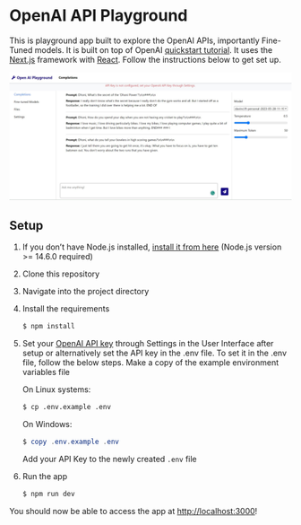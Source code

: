 # OpenAI API Playground

This is playground app built to explore the  OpenAI APIs, importantly Fine-Tuned models. It is built on top of OpenAI [quickstart tutorial](https://platform.openai.com/docs/quickstart). It uses the [Next.js](https://nextjs.org/) framework with [React](https://reactjs.org/). Follow the instructions below to get set up.

![Text box that says name my pet with an icon of a dog](https://raw.githubusercontent.com/karthikkgunasekaran/ai_playground/master/output/playground_completion_mrcool_sample.jpg)

## Setup

1. If you don’t have Node.js installed, [install it from here](https://nodejs.org/en/) (Node.js version >= 14.6.0 required)

2. Clone this repository

3. Navigate into the project directory
4. Install the requirements

   ```bash
   $ npm install
   ```

5. Set your [OpenAI API key](https://platform.openai.com/account/api-keys) through Settings in the User Interface after setup or alternatively set the API key in the .env file. To set it in the .env file, follow the below steps.
   Make a copy of the example environment variables file

   On Linux systems: 
   ```bash
   $ cp .env.example .env
   ```
   On Windows:
   ```powershell
   $ copy .env.example .env
   ```
   Add your API Key to the newly created `.env` file

6. Run the app

   ```bash
   $ npm run dev
   ```

You should now be able to access the app at [http://localhost:3000](http://localhost:3000)! 